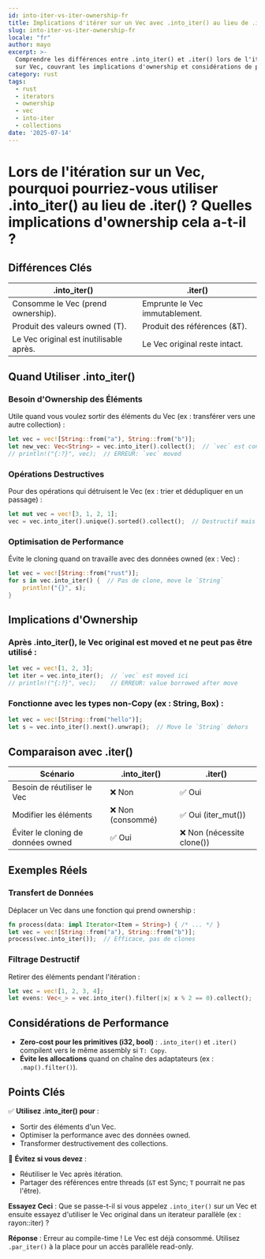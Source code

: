 ```yaml
---
id: into-iter-vs-iter-ownership-fr
title: Implications d'itérer sur un Vec avec .into_iter() au lieu de .iter()
slug: into-iter-vs-iter-ownership-fr
locale: "fr"
author: mayo
excerpt: >-
  Comprendre les différences entre .into_iter() et .iter() lors de l'itération
  sur Vec, couvrant les implications d'ownership et considérations de performance
category: rust
tags:
  - rust
  - iterators
  - ownership
  - vec
  - into-iter
  - collections
date: '2025-07-14'
---
```


# Lors de l'itération sur un Vec, pourquoi pourriez-vous utiliser .into_iter() au lieu de .iter() ? Quelles implications d'ownership cela a-t-il ?

## Différences Clés

| .into_iter() | .iter() |
|--------------|---------|
| Consomme le Vec (prend ownership). | Emprunte le Vec immutablement. |
| Produit des valeurs owned (T). | Produit des références (&T). |
| Le Vec original est inutilisable après. | Le Vec original reste intact. |

## Quand Utiliser .into_iter()

### Besoin d'Ownership des Éléments

Utile quand vous voulez sortir des éléments du Vec (ex : transférer vers une autre collection) :

```rust
let vec = vec![String::from("a"), String::from("b")];
let new_vec: Vec<String> = vec.into_iter().collect();  // `vec` est consommé
// println!("{:?}", vec);  // ERREUR: `vec` moved
```

### Opérations Destructives

Pour des opérations qui détruisent le Vec (ex : trier et dédupliquer en un passage) :

```rust
let mut vec = vec![3, 1, 2, 1];
vec = vec.into_iter().unique().sorted().collect();  // Destructif mais efficace
```

### Optimisation de Performance

Évite le cloning quand on travaille avec des données owned (ex : Vec<String>) :

```rust
let vec = vec![String::from("rust")];
for s in vec.into_iter() {  // Pas de clone, move le `String`
    println!("{}", s);
}
```

## Implications d'Ownership

### Après .into_iter(), le Vec original est moved et ne peut pas être utilisé :

```rust
let vec = vec![1, 2, 3];
let iter = vec.into_iter();  // `vec` est moved ici
// println!("{:?}", vec);    // ERREUR: value borrowed after move
```

### Fonctionne avec les types non-Copy (ex : String, Box<T>) :

```rust
let vec = vec![String::from("hello")];
let s = vec.into_iter().next().unwrap();  // Move le `String` dehors
```

## Comparaison avec .iter()

| Scénario | .into_iter() | .iter() |
|----------|--------------|---------|
| Besoin de réutiliser le Vec | ❌ Non | ✅ Oui |
| Modifier les éléments | ❌ Non (consommé) | ✅ Oui (iter_mut()) |
| Éviter le cloning de données owned | ✅ Oui | ❌ Non (nécessite clone()) |

## Exemples Réels

### Transfert de Données

Déplacer un Vec dans une fonction qui prend ownership :

```rust
fn process(data: impl Iterator<Item = String>) { /* ... */ }
let vec = vec![String::from("a"), String::from("b")];
process(vec.into_iter());  // Efficace, pas de clones
```

### Filtrage Destructif

Retirer des éléments pendant l'itération :

```rust
let vec = vec![1, 2, 3, 4];
let evens: Vec<_> = vec.into_iter().filter(|x| x % 2 == 0).collect();
```

## Considérations de Performance

- **Zero-cost pour les primitives (i32, bool)** : `.into_iter()` et `.iter()` compilent vers le même assembly si `T: Copy`.
- **Évite les allocations** quand on chaîne des adaptateurs (ex : `.map().filter()`).

## Points Clés

✅ **Utilisez .into_iter() pour** :
- Sortir des éléments d'un Vec.
- Optimiser la performance avec des données owned.
- Transformer destructivement des collections.

🚫 **Évitez si vous devez** :
- Réutiliser le Vec après itération.
- Partager des références entre threads (`&T` est Sync; `T` pourrait ne pas l'être).

**Essayez Ceci** : Que se passe-t-il si vous appelez `.into_iter()` sur un Vec et ensuite essayez d'utiliser le Vec original dans un iterateur parallèle (ex : rayon::iter) ?

**Réponse** : Erreur au compile-time ! Le Vec est déjà consommé. Utilisez `.par_iter()` à la place pour un accès parallèle read-only.